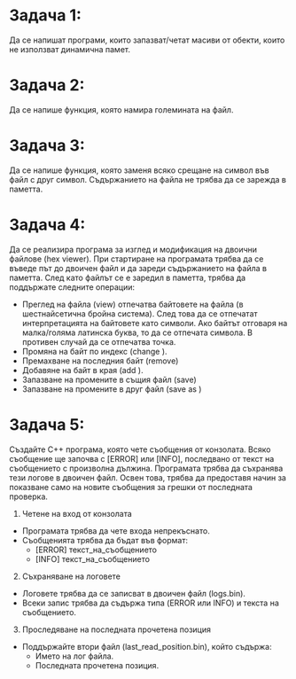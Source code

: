 # Задача 1: 
Да се напишат програми, които запазват/четат масиви от обекти, които не използват динамична памет.

# Задача 2: 
Да се напише функция, която намира големината на файл.

# Задача 3: 
Да се напише функция, която заменя всяко срещане на символ във файл с друг символ. Съдържанието на файла не трябва да се зарежда в паметта.

# Задача 4:
Да се реализира програма за изглед и модификация на двоични файлове (hex viewer). При стартиране на програмата трябва да се въведе път до двоичен файл и да зареди съдържанието на файла в паметта. След като файлът се е заредил в паметта, трябва да поддържате следните операции:

* Преглед на файла (view) отпечатва байтовете на файла (в шестнайсетична бройна система). След това да се отпечатат интерпретацията на байтовете като символи. Ако байтът отговаря на малка/голяма латинска буква, то да се отпечата символа. В противен случай да се отпечатва точка.
* Промяна на байт по индекс (change ).
* Премахване на последния байт (remove)
* Добавяне на байт в края (add ).
* Запазване на промените в същия файл (save)
* Запазване на промените в друг файл (save as )

# Задача 5:
Създайте C++ програма, която чете съобщения от конзолата. Всяко съобщение ще започва с [ERROR] или [INFO], последвано от текст на съобщението с произволна дължина. Програмата трябва да съхранява тези логове в двоичен файл. Освен това, трябва да предоставя начин за показване само на новите съобщения за грешки от последната проверка.

1. Четене на вход от конзолата
* Програмата трябва да чете входа непрекъснато.
* Съобщенията трябва да бъдат във формат:
  * [ERROR] текст_на_съобщението
  * [INFO] текст_на_съобщението
  
2. Съхраняване на логовете
* Логовете трябва да се записват в двоичен файл (logs.bin).
* Всеки запис трябва да съдържа типа (ERROR или INFO) и текста на съобщението.

3. Проследяване на последната прочетена позиция
* Поддържайте втори файл (last_read_position.bin), който съдържа:
  * Името на лог файла.
  * Последната прочетена позиция.
